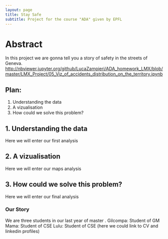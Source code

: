 ```yaml
---
layout: page
title: Stay Safe
subtitle: Project for the course "ADA" given by EPFL
---
```


# Abstract

In this project we are gonna tell you a story of safety in the streets of Geneva.
http://nbviewer.jupyter.org/github/LucaZampieri/ADA_homework_LMX/blob/master/LMX_Project/05_Viz_of_accidents_distribution_on_the_territory.ipynb

## Plan:
 1. Understanding the data
 2. A vizualisation
 3. How could we solve this problem?
 
## 1. Understanding the data

Here we will enter our first analysis

## 2. A vizualisation

Here we will enter our maps analysis

## 3. How could we solve this problem?

Here we will enter our final analysis

### Our Story

We are three students in our last year of master .
Gilcompa: Student of GM
Mama: Student of CSE
Lulu: Student of CSE
(here we could link to CV and linkedin profiles)
